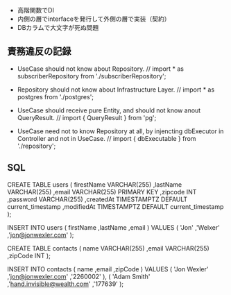 - 高階関数でDI
- 内側の層でinterfaceを発行して外側の層で実装（契約）
- DBカラムで大文字が死ぬ問題


## 責務違反の記録

- UseCase should not know about Repository.
// import * as subscriberRepository from './subscriberRepository';

- Repository should not know about Infrastructure Layer.
// import * as postgres from './postgres';

- UseCase should receive pure Entity, and should not know anout QueryResult.
// import { QueryResult } from 'pg';

- UseCase need not to know Repository at all, by injencting dbExecutor in Controller and not in UseCase.
// import { dbExecutable } from './repository';


## SQL

CREATE TABLE users (
  firestName VARCHAR(255)
  ,lastName VARCHAR(255)
  ,email VARCHAR(255) PRIMARY KEY
  ,zipcode INT
  ,password VARCHAR(255)
  ,createdAt TIMESTAMPTZ DEFAULT current_timestamp
  ,modifiedAt TIMESTAMPTZ DEFAULT current_timestamp
);

INSERT INTO users (
  firstName
  ,lastName
  ,email
) VALUES (
  'Jon'
  ,'Welxer'
  ,'jon@jonwexler.com'
);

CREATE TABLE contacts (
  name VARCHAR(255)
  ,email VARCHAR(255)
  ,zipCode INT
);

INSERT INTO contacts (
  name
  ,email
  ,zipCode
) VALUES (
  'Jon Wexler'
  ,'jon@jonwexler.com'
  ,'2260002'
), (
  'Adam Smith'
  ,'hand.invisible@wealth.com'
  ,'177639'
);

